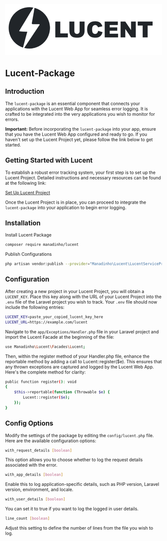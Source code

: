<div align="center">
  
![Lucent](lucent-logo-light.png)

</div>

# Lucent-Package

## Introduction

The `lucent-package` is an essential component that connects your applications with the Lucent Web App for seamless error logging. It is crafted to be integrated into the very applications you wish to monitor for errors. 

**Important:** Before incorporating the `lucent-package` into your app, ensure that you have the Lucent Web App configured and ready to go. If you haven't set up the Lucent Project yet, please follow the link below to get started.

## Getting Started with Lucent

To establish a robust error tracking system, your first step is to set up the Lucent Project. Detailed instructions and necessary resources can be found at the following link:

[Set Up Lucent Project](https://github.com/manadinho/lucent)

Once the Lucent Project is in place, you can proceed to integrate the `lucent-package` into your application to begin error logging.


## Installation

Install Lucent Package
```bash
composer require manadinho/lucent
```
Publish Configurations
```bash
php artisan vendor:publish --provider="Manadinho\Lucent\LucentServiceProvider"
```

## Configuration
After creating a new project in your Lucent Project, you will obtain a `LUCENT_KEY`. Place this key along with the URL of your Lucent Project into the `.env` file of the Laravel project you wish to track. Your `.env` file should now include the following entries:
```bash
LUCENT_KEY=paste_your_copied_lucent_key_here
LUCENT_URL=https://example.com/lucent
```
Navigate to the `app/Exceptions/Handler.php` file in your Laravel project and import the Lucent Facade at the beginning of the file:
```bash
use Manadinho\Lucent\Facades\Lucent;
```
Then, within the register method of your Handler.php file, enhance the reportable method by adding a call to Lucent::register($e). This ensures that any thrown exceptions are captured and logged by the Lucent Web App. Here's the complete method for clarity:
```bash
public function register(): void
{
    $this->reportable(function (Throwable $e) {
        Lucent::register($e);
    });
}
```
## Config Options
Modify the settings of the package by editing the `config/lucent.php` file. Here are the available configuration options:

```bash
with_request_details [boolean]
```
This option allows you to choose whether to log the request details associated with the error.
```bash
with_app_details [boolean]
```
Enable this to log application-specific details, such as PHP version, Laravel version, environment, and locale.
```bash
with_user_details [boolean]
```
You can set it to true if you want to log the logged in user details.
```bash
line_count [boolean]
```
Adjust this setting to define the number of lines from the file you wish to log.
